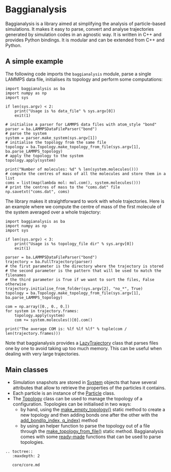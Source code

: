 # Baggianalysis

Baggianalysis is a library aimed at simplifying the analysis of particle-based simulations. It makes it easy to parse, convert and analyse trajectories generated by simulation codes in an agnostic way. It is written in C++ and provides Python bindings. It is modular and can be extended from C++ and Python.

## A simple example

The following code imports the `baggianalysis` module, parse a single LAMMPS data file, initialises its topology and perform some computations:

	import baggianalysis as ba
	import numpy as np
	import sys
	
	if len(sys.argv) < 2:
	    print("Usage is %s data_file" % sys.argv[0])
	    exit(1)
	
	# initialise a parser for LAMMPS data files with atom_style "bond"
	parser = ba.LAMMPSDataFileParser("bond")
	# parse the system
	system = parser.make_system(sys.argv[1])
	# initialise the topology from the same file
	topology = ba.Topology.make_topology_from_file(sys.argv[1], ba.parse_LAMMPS_topology)
	# apply the topology to the system
	topology.apply(system)
	
	print("Number of molecules: %d" % len(system.molecules()))
	# compute the centres of mass of all the molecules and store them in a list 
	coms = list(map(lambda mol: mol.com(), system.molecules()))
	# print the centres of mass to the "coms.dat" file
	np.savetxt("coms.dat", coms)
	
The library makes it straightforward to work with whole trajectories. Here is an example where we compute the centre of mass of the first molecule of the system averaged over a whole trajectory:

	import baggianalysis as ba
	import numpy as np
	import sys
	
	if len(sys.argv) < 3:
	    print("Usage is %s topology_file dir" % sys.argv[0])
	    exit(1)
		
	parser = ba.LAMMPSDataFileParser("bond")
	trajectory = ba.FullTrajectory(parser)
	# the first parameter is the directory where the trajectory is stored
	# the second parameter is the pattern that will be used to match the filenames
	# the third parameter is True if we want to sort the files, False otherwise 
	trajectory.initialise_from_folder(sys.argv[2], "no_*", True)
	topology = ba.Topology.make_topology_from_file(sys.argv[1], ba.parse_LAMMPS_topology)
	
	com = np.array([0., 0., 0.])
	for system in trajectory.frames:
	    topology.apply(system)
	    com += system.molecules()[0].com()
	    
	print("The average COM is: %lf %lf %lf" % tuple(com / len(trajectory.frames)))
	
Note that baggianalysis provides a [LazyTrajectory](core/trajectories.html#baggianalysis.core.LazyTrajectory) class that parses files one by one to avoid taking up too much memory. This can be useful when dealing with very large trajectories.

## Main classes

* Simulation snapshots are stored in [System](core/particles.html#baggianalysis.core.System) objects that have several attributes that allow to retrieve the properties of the particles it contains. 
* Each particle is an instance of the [Particle](core/particles.html#baggianalysis.core.Particle) class.
* The [Topology](core/topology.html#baggianalysis.core.Topology) class can be used to manage the topology of a configuration. Topologies can be initialised in two ways:
	* by hand, using the [make_empty_topology()](core/topology.html#baggianalysis.core.Topology.make_empty_topology) static method to create a new topology and then adding bonds one after the other with the [add_bond(p_index, q_index)](core/topology.html#baggianalysis.core.Topology.add_bond) method
	* by using an helper function to parse the topology out of a file through the [make_topology_from_file()](core/topology.html#baggianalysis.core.Topology.make_topology_from_file) static method. Baggianalysis comes with some [ready-made](core/topology.md) functions that can be used to parse topologies.

```eval_rst
.. toctree::
   :maxdepth: 2
   
   core/core.md
```
